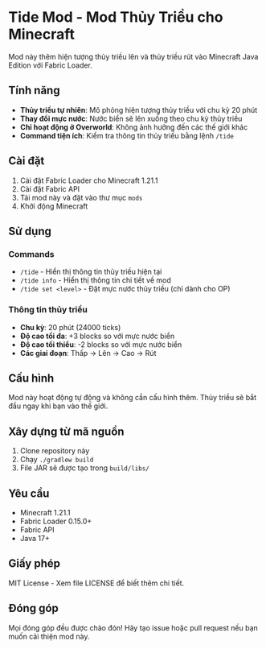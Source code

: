 # Tide Mod - Mod Thủy Triều cho Minecraft

Mod này thêm hiện tượng thủy triều lên và thủy triều rút vào Minecraft Java Edition với Fabric Loader.

## Tính năng

- **Thủy triều tự nhiên**: Mô phỏng hiện tượng thủy triều với chu kỳ 20 phút
- **Thay đổi mực nước**: Nước biển sẽ lên xuống theo chu kỳ thủy triều
- **Chỉ hoạt động ở Overworld**: Không ảnh hưởng đến các thế giới khác
- **Command tiện ích**: Kiểm tra thông tin thủy triều bằng lệnh `/tide`

## Cài đặt

1. Cài đặt Fabric Loader cho Minecraft 1.21.1
2. Cài đặt Fabric API
3. Tải mod này và đặt vào thư mục `mods`
4. Khởi động Minecraft

## Sử dụng

### Commands

- `/tide` - Hiển thị thông tin thủy triều hiện tại
- `/tide info` - Hiển thị thông tin chi tiết về mod
- `/tide set <level>` - Đặt mực nước thủy triều (chỉ dành cho OP)

### Thông tin thủy triều

- **Chu kỳ**: 20 phút (24000 ticks)
- **Độ cao tối đa**: +3 blocks so với mực nước biển
- **Độ cao tối thiểu**: -2 blocks so với mực nước biển
- **Các giai đoạn**: Thấp → Lên → Cao → Rút

## Cấu hình

Mod này hoạt động tự động và không cần cấu hình thêm. Thủy triều sẽ bắt đầu ngay khi bạn vào thế giới.

## Xây dựng từ mã nguồn

1. Clone repository này
2. Chạy `./gradlew build`
3. File JAR sẽ được tạo trong `build/libs/`

## Yêu cầu

- Minecraft 1.21.1
- Fabric Loader 0.15.0+
- Fabric API
- Java 17+

## Giấy phép

MIT License - Xem file LICENSE để biết thêm chi tiết.

## Đóng góp

Mọi đóng góp đều được chào đón! Hãy tạo issue hoặc pull request nếu bạn muốn cải thiện mod này.
